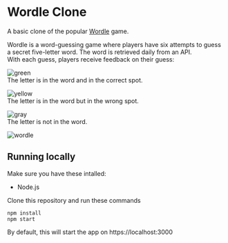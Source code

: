 # Wordle Clone
A basic clone of the popular [Wordle](https://www.nytimes.com/games/wordle/index.html) game.

Wordle is a word-guessing game where players have six attempts to guess a secret five-letter word. The word is retrieved daily from an API.
<br>
With each guess, players receive feedback on their guess:
<br>

![green](https://andrewstephen.xyz/lotusa.svg)
<br>
The letter is in the word and in the correct spot.

![yellow](https://andrewstephen.xyz/lotusb.svg) 
<br>
The letter is in the word but in the wrong spot.

![gray](https://andrewstephen.xyz/lotusc.svg) 
<br>
The letter is not in the word.

![wordle](https://andrewstephen.xyz/lotus2.png)

## Running locally

Make sure you have these intalled:
* Node.js

Clone this repository and run these commands
```[console]
npm install
npm start
```

By default, this will start the app on https://localhost:3000
